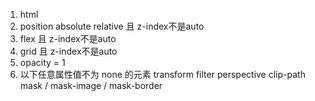 1. html
2. position absolute relative 且 z-index不是auto
3. flex 且 z-index不是auto
4. grid 且 z-index不是auto
5. opacity = 1
6. 以下任意属性值不为 none 的元素
transform
filter
perspective
clip-path
mask / mask-image / mask-border
